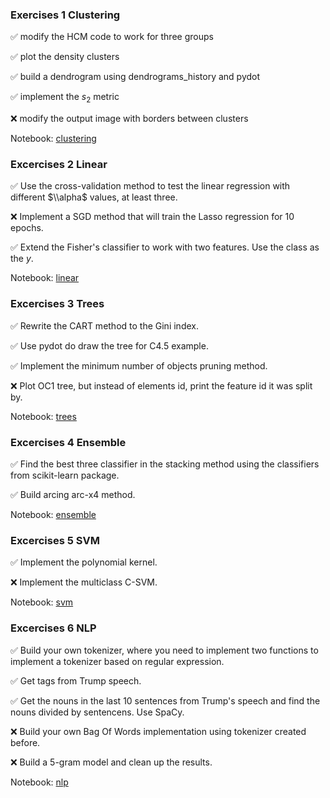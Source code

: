 ### Exercises 1 Clustering

:white_check_mark: modify the HCM code to work for three groups

:white_check_mark: plot the density clusters

:white_check_mark: build a dendrogram using dendrograms_history and pydot

:white_check_mark: implement the $s_2$ metric

:x: modify the output image with borders between clusters

Notebook: [clustering](https://github.com/mmikusx/uczenie-maszynowe/blob/main/clustering/047Clustering_Exercises.ipynb)


### Excercises 2 Linear

:white_check_mark: Use the cross-validation method to test the linear regression with different $\\alpha$ values, at least three.

:x: Implement a SGD method that will train the Lasso regression for 10 epochs.

:white_check_mark: Extend the Fisher's classifier to work with two features. Use the class as the $y$.

Notebook: [linear](https://github.com/mmikusx/uczenie-maszynowe/blob/main/linear/025_Exercises.ipynb)


### Excercises 3 Trees

:white_check_mark: Rewrite the CART method to the Gini index.

:white_check_mark: Use pydot do draw the tree for C4.5 example.

:white_check_mark: Implement the minimum number of objects pruning method.

:x: Plot OC1 tree, but instead of elements id, print the feature id it was split by.

Notebook: [trees](https://github.com/mmikusx/uczenie-maszynowe/blob/main/trees/055Decision_trees_Exercises.ipynb)

### Excercises 4 Ensemble

:white_check_mark: Find the best three classifier in the stacking method using the classifiers from scikit-learn package.

:white_check_mark: Build arcing arc-x4 method. 

Notebook: [ensemble](https://github.com/mmikusx/uczenie-maszynowe/blob/main/ensemble/075Ensemble_Exercises.ipynb)

### Excercises 5 SVM

:white_check_mark: Implement the polynomial kernel.

:x: Implement the multiclass C-SVM.

Notebook: [svm](https://github.com/mmikusx/uczenie-maszynowe/blob/main/svm/065_SVM_Exercises.ipynb)

### Excercises 6 NLP

:white_check_mark: Build your own tokenizer, where you need to implement two functions to implement a tokenizer based on regular expression.

:white_check_mark: Get tags from Trump speech.

:white_check_mark: Get the nouns in the last 10 sentences from Trump's speech and find the nouns divided by sentencens. Use SpaCy.

:x: Build your own Bag Of Words implementation using tokenizer created before.

:x: Build a 5-gram model and clean up the results.

Notebook: [nlp](https://github.com/mmikusx/uczenie-maszynowe/blob/main/nlp/106_NLP_Exercises.ipynb)